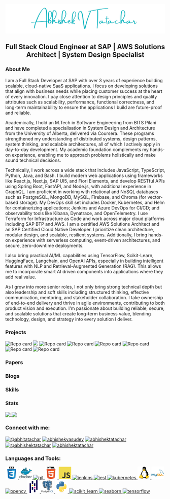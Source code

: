 <img align="center" href="https://github.com/abhitatachar2000" src="./images/3.png" alt="@abhitatachar" />

<h2 align="center">Full Stack Cloud Engineer at SAP | AWS Solutions Architect | System Design Specialist</h2>

<h3>About Me</h3>

<p>I am a Full Stack Developer at SAP with over 3 years of experience building scalable, cloud-native SaaS applications. I focus on developing solutions that align with business needs while placing customer success at the heart of every innovation. I pay close attention to design principles and quality attributes such as scalability, performance, functional correctness, and long-term maintainability to ensure the applications I build are future-proof and reliable.</p>

<p>Academically, I hold an M.Tech in Software Engineering from BITS Pilani and have completed a specialisation in System Design and Architecture from the University of Alberta, delivered via Coursera. These programs strengthened my understanding of distributed systems, design patterns, system thinking, and scalable architectures, all of which I actively apply in day-to-day development. My academic foundation complements my hands-on experience, enabling me to approach problems holistically and make sound technical decisions.</p>

<p>Technically, I work across a wide stack that includes JavaScript, TypeScript, Python, Java, and Bash. I build modern web applications using frameworks like React.js, Next.js, SAP UI5, and Fiori Elements, and develop RESTful APIs using Spring Boot, FastAPI, and Node.js, with additional experience in GraphQL. I am proficient in working with relational and NoSQL databases such as PostgreSQL, MongoDB, MySQL, Firebase, and Chroma (for vector-based storage). My DevOps skill set includes Docker, Kubernetes, and Helm for containerizing applications; Jenkins and Azure DevOps for CI/CD; and observability tools like Kibana, Dynatrace, and OpenTelemetry. I use Terraform for Infrastructure as Code and work across major cloud platforms including SAP BTP and AWS. I am a certified AWS Solutions Architect and an SAP Certified Cloud Native Developer. I prioritize clean architecture, modular design, and scalable, resilient systems. Additionally, I bring hands-on experience with serverless computing, event-driven architectures, and secure, zero-downtime deployments.</p>

<p>I also bring practical AI/ML capabilities using TensorFlow, Scikit-Learn, HuggingFace, Langchain, and OpenAI APIs, especially in building intelligent features with NLP and Retrieval-Augmented Generation (RAG). This allows me to incorporate smart AI driven components into applications where they add real value.</p>

<p>As I grow into more senior roles, I not only bring strong technical depth but also leadership and soft skills including structured thinking, effective communication, mentoring, and stakeholder collaboration. I take ownership of end-to-end delivery and thrive in agile environments, contributing to both product vision and execution. I'm passionate about building reliable, secure, and scalable solutions that create long-term business value, blending technology, design, and strategy into every solution I deliver.</p>

<h3>Projects</h3>

<p>
  <img src="https://github-readme-stats.vercel.app/api/pin/?username=abhitatachar2000&repo=order-management-system&theme=default" alt="Repo card" height="150"/>
  <img src="https://github-readme-stats.vercel.app/api/pin/?username=abhitatachar2000&repo=portfolio-ts&theme=default%22%20alt=%22Repo%20card" height="150"/>
  <img src="https://github-readme-stats.vercel.app/api/pin/?username=abhitatachar2000&repo=dockerize-chromadb&theme=default" alt="Repo card" height="150"/>
  <img src="https://github-readme-stats.vercel.app/api/pin/?username=abhitatachar2000&repo=Kubernetes-Starter" alt="Repo card" height="150"/>
  <img src="https://github-readme-stats.vercel.app/api/pin/?username=abhitatachar2000&repo=Python101&theme=default" alt="Repo card" height="150"/>
  <img src="https://github-readme-stats.vercel.app/api/pin/?username=abhitatachar2000&repo=ImageProcessing&theme=default" alt="Repo card" height="150"/>
  <img src="https://github-readme-stats.vercel.app/api/pin/?username=abhitatachar2000&repo=ProjectDaksha&theme=default" alt="Repo card" height="150"/>
  <img src="https://github-readme-stats.vercel.app/api/pin/?username=abhitatachar2000&repo=Supply-Chain-Management-DBMS-Project&theme=default" alt="Repo card" height="150"/>
</p>



<h3>Papers</h3>

<h3>Blogs</h3>

<h3>Skills</h3>

<h3>Stats</h3>

<a href="https://github.com/anuraghazra/github-readme-stats">
  <img height=200 align="center" src="https://github-readme-stats.vercel.app/api?username=abhitatachar2000" />
</a>
<a href="https://github.com/anuraghazra/convoychat">
  <img height=200 align="center" src="https://github-readme-stats.vercel.app/api/top-langs?username=abhitatachar2000&layout=compact&langs_count=8&card_width=320" />
</a>

<h3 align="left">Connect with me:</h3>
<p align="left">
<a href="https://twitter.com/@abhitatachar" target="blank"><img align="center" src="https://raw.githubusercontent.com/rahuldkjain/github-profile-readme-generator/master/src/images/icons/Social/twitter.svg" alt="@abhitatachar" height="30" width="40" /></a>
<a href="https://linkedin.com/in/abhishektatachar" target="blank"><img align="center" src="https://raw.githubusercontent.com/rahuldkjain/github-profile-readme-generator/master/src/images/icons/Social/linked-in-alt.svg" alt="abhishekvasudev" height="30" width="40" /></a>
<a href="https://instagram.com/abhishektatachar" target="blank"><img align="center" src="https://raw.githubusercontent.com/rahuldkjain/github-profile-readme-generator/master/src/images/icons/Social/instagram.svg" alt="abhishektatachar" height="30" width="40" /></a>
<a href="https://medium.com/@abhishektatachar" target="blank"><img align="center" src="https://raw.githubusercontent.com/rahuldkjain/github-profile-readme-generator/master/src/images/icons/Social/medium.svg" alt="@abhishektatachar" height="30" width="40" /></a>
<a href="https://www.hackerrank.com/abhishektatachar" target="blank"><img align="center" src="https://raw.githubusercontent.com/rahuldkjain/github-profile-readme-generator/master/src/images/icons/Social/hackerrank.svg" alt="abhishektatachar" height="30" width="40" /></a>
</p>

<h3 align="left">Languages and Tools:</h3>
<p align="left"> <a href="https://www.w3schools.com/css/" target="_blank" rel="noreferrer"> <img src="https://raw.githubusercontent.com/devicons/devicon/master/icons/css3/css3-original-wordmark.svg" alt="css3" width="40" height="40"/> </a> <a href="https://www.docker.com/" target="_blank" rel="noreferrer"> <img src="https://raw.githubusercontent.com/devicons/devicon/master/icons/docker/docker-original-wordmark.svg" alt="docker" width="40" height="40"/> </a> <a href="https://git-scm.com/" target="_blank" rel="noreferrer"> <img src="https://www.vectorlogo.zone/logos/git-scm/git-scm-icon.svg" alt="git" width="40" height="40"/> </a> <a href="https://www.w3.org/html/" target="_blank" rel="noreferrer"> <img src="https://raw.githubusercontent.com/devicons/devicon/master/icons/html5/html5-original-wordmark.svg" alt="html5" width="40" height="40"/> </a> <a href="https://developer.mozilla.org/en-US/docs/Web/JavaScript" target="_blank" rel="noreferrer"> <img src="https://raw.githubusercontent.com/devicons/devicon/master/icons/javascript/javascript-original.svg" alt="javascript" width="40" height="40"/> </a> <a href="https://www.jenkins.io" target="_blank" rel="noreferrer"> <img src="https://www.vectorlogo.zone/logos/jenkins/jenkins-icon.svg" alt="jenkins" width="40" height="40"/> </a> <a href="https://jestjs.io" target="_blank" rel="noreferrer"> <img src="https://www.vectorlogo.zone/logos/jestjsio/jestjsio-icon.svg" alt="jest" width="40" height="40"/> </a> <a href="https://kubernetes.io" target="_blank" rel="noreferrer"> <img src="https://www.vectorlogo.zone/logos/kubernetes/kubernetes-icon.svg" alt="kubernetes" width="40" height="40"/> </a> <a href="https://www.linux.org/" target="_blank" rel="noreferrer"> <img src="https://raw.githubusercontent.com/devicons/devicon/master/icons/linux/linux-original.svg" alt="linux" width="40" height="40"/> </a> <a href="https://www.mysql.com/" target="_blank" rel="noreferrer"> <img src="https://raw.githubusercontent.com/devicons/devicon/master/icons/mysql/mysql-original-wordmark.svg" alt="mysql" width="40" height="40"/> </a> <a href="https://opencv.org/" target="_blank" rel="noreferrer"> <img src="https://www.vectorlogo.zone/logos/opencv/opencv-icon.svg" alt="opencv" width="40" height="40"/> </a> <a href="https://pandas.pydata.org/" target="_blank" rel="noreferrer"> <img src="https://raw.githubusercontent.com/devicons/devicon/2ae2a900d2f041da66e950e4d48052658d850630/icons/pandas/pandas-original.svg" alt="pandas" width="40" height="40"/> </a> <a href="https://www.postgresql.org" target="_blank" rel="noreferrer"> <img src="https://raw.githubusercontent.com/devicons/devicon/master/icons/postgresql/postgresql-original-wordmark.svg" alt="postgresql" width="40" height="40"/> </a> <a href="https://www.python.org" target="_blank" rel="noreferrer"> <img src="https://raw.githubusercontent.com/devicons/devicon/master/icons/python/python-original.svg" alt="python" width="40" height="40"/> </a> <a href="https://scikit-learn.org/" target="_blank" rel="noreferrer"> <img src="https://upload.wikimedia.org/wikipedia/commons/0/05/Scikit_learn_logo_small.svg" alt="scikit_learn" width="40" height="40"/> </a> <a href="https://seaborn.pydata.org/" target="_blank" rel="noreferrer"> <img src="https://seaborn.pydata.org/_images/logo-mark-lightbg.svg" alt="seaborn" width="40" height="40"/> </a> <a href="https://www.tensorflow.org" target="_blank" rel="noreferrer"> <img src="https://www.vectorlogo.zone/logos/tensorflow/tensorflow-icon.svg" alt="tensorflow" width="40" height="40"/> </a> </p>

